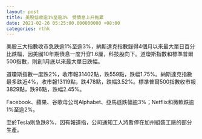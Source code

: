 ```yaml
---
layout: post
title: 美股低收逾1%至逾3%　受債息上升拖累
date: 2021-02-26 05:25:00.000000000 +08:00
categories: rthk
---
```


美股三大指數收市急跌逾1%至逾3%，納斯達克指數錄得4個月以來最大單日百分比跌幅，因美國10年期債息一度升穿1.6厘，科技股向下。道瓊斯指數和標準普爾500指數，則創1月底以來最大單日跌幅。

道瓊斯指數一度跌2%，收市報31402點，跌559點，跌幅1.75%。納斯達克指數最多跌近4%，收市報13119點，跌478點，跌幅3.52%。標準普爾500指數收市報3829點，跌96點，跌幅2.45%。

Facebook、蘋果、谷歌母公司Alphabet、亞馬遜跌幅逾3%；Netflix和微軟跌逾1%至逾2%。

至於Tesla則急跌8%，因有報道指，公司通知工人將暫停在加州組裝工廠的部分生產。
